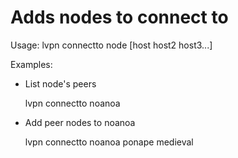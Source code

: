 # Adds nodes to connect to

Usage:
lvpn connectto node [host host2 host3...]

Examples:

* List node's peers

    lvpn connectto noanoa

* Add peer nodes to noanoa

    lvpn connectto noanoa ponape medieval
